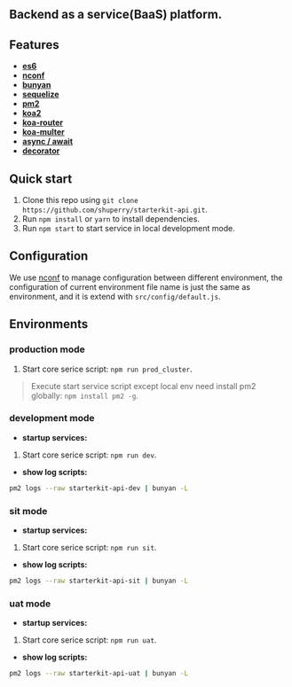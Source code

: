 
## Backend as a service(BaaS) platform.

## Features

* **[es6](http://es6.ruanyifeng.com)**
* **[nconf](https://www.npmjs.com/package/nconf)**
* **[bunyan](https://www.npmjs.com/package/bunyan)**
* **[sequelize](http://docs.sequelizejs.com)**
* **[pm2](http://pm2.keymetrics.io/docs/usage/quick-start)**
* **[koa2](https://www.npmjs.com/package/koa2)**
* **[koa-router](https://www.npmjs.com/package/koa-router)**
* **[koa-multer](https://www.npmjs.com/package/koa-multer)**
* **[async / await](http://www.ruanyifeng.com/blog/2015/05/async.html)**
* **[decorator](https://medium.com/google-developers/exploring-es7-decorators-76ecb65fb841)**

## Quick start

1. Clone this repo using `git clone https://github.com/shuperry/starterkit-api.git`.
2. Run `npm install` or `yarn` to install dependencies.
3. Run `npm start` to start service in local development mode.

## Configuration

We use [nconf](https://www.npmjs.com/package/nconf) to manage configuration between different environment, the configuration of current environment file name is just the same as environment, and it is extend with `src/config/default.js`. 

## Environments

### production mode

1. Start core serice script: `npm run prod_cluster`.

> Execute start service script except local env need install pm2 globally: `npm install pm2 -g`.

### development mode

* **startup services:**

1. Start core serice script: `npm run dev`.

* **show log scripts:**

```bash
pm2 logs --raw starterkit-api-dev | bunyan -L
```

### sit mode

* **startup services:**

1. Start core serice script: `npm run sit`.

* **show log scripts:**

```bash
pm2 logs --raw starterkit-api-sit | bunyan -L
```

### uat mode

* **startup services:**

1. Start core serice script: `npm run uat`.

* **show log scripts:**

```bash
pm2 logs --raw starterkit-api-uat | bunyan -L
```
